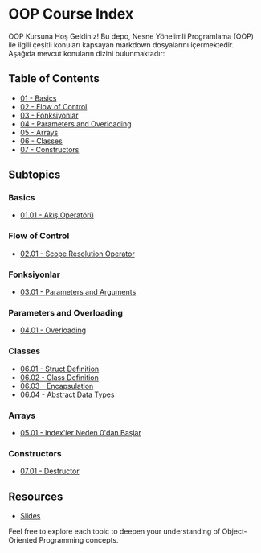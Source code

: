 # OOP Course Index

OOP Kursuna Hoş Geldiniz! Bu depo, Nesne Yönelimli Programlama (OOP) ile ilgili çeşitli konuları kapsayan markdown dosyalarını içermektedir. Aşağıda mevcut konuların dizini bulunmaktadır:

## Table of Contents

- [01 - Basics](01%20-%20Basics.md)
- [02 - Flow of Control](02%20-%20Flow%20of%20Control.md)
- [03 - Fonksiyonlar](03%20-%20Fonksiyonlar.md)
- [04 - Parameters and Overloading](04%20-%20Parameters%20and%20Overloading.md)
- [05 - Arrays](05%20-%20Arrays.md)
- [06 - Classes](06%20-%20Classes.md)
- [07 - Constructors](07%20-%20Constructors.md)

## Subtopics

### Basics
- [01.01 - Akış Operatörü](01.01%20-%20Akış%20Operatörü.md)

### Flow of Control
- [02.01 - Scope Resolution Operator](02.01%20-%20Scope%20Resolution%20Operator.md)

### Fonksiyonlar
- [03.01 - Parameters and Arguments](03.01%20-%20Parameters%20and%20Arguments.md)

### Parameters and Overloading
- [04.01 - Overloading](04.01%20-%20Overloading.md)

### Classes
- [06.01 - Struct Definition](06.01%20-%20Struct%20Definition.md)
- [06.02 - Class Definition](06.02%20-%20Class%20Definition.md)
- [06.03 - Encapsulation](06.03%20-%20Encapsulation.md)
- [06.04 - Abstract Data Types](06.04%20-%20Abstract%20Data%20Types.md)

### Arrays
- [05.01 - Index'ler Neden 0'dan Başlar](05.01%20-%20Index'ler%20Neden%200'dan%20Başlar.md)

### Constructors
- [07.01 - Destructor](07.01%20-%20Destructor.md)

## Resources

- [Slides](https://drive.google.com/drive/folders/1sEZp-MUq780dd-tF4BEobnX3WTPsUrSF)

Feel free to explore each topic to deepen your understanding of Object-Oriented Programming concepts.